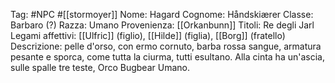 Tag: #NPC #[[stormoyer]] 
Nome: Hagard
Cognome: Håndskiærer
Classe: Barbaro (?)
Razza: Umano
Provenienza: [[Orkanbunn]]
Titoli: Re degli Jarl
Legami affettivi: [[Ulfric]] (figlio), [[Hilde]] (figlia), [[Borg]] (fratello)
Descrizione: pelle d'orso, con ermo cornuto, barba rossa sangue, armatura pesante e sporca, come tutta la ciurma, tutti esultano. Alla cinta ha un'ascia, sulle spalle tre teste, Orco Bugbear Umano.
